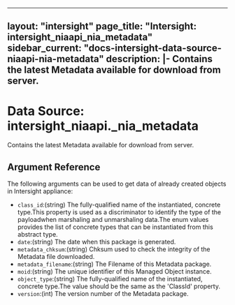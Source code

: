 
---
layout: "intersight"
page_title: "Intersight: intersight_niaapi_nia_metadata"
sidebar_current: "docs-intersight-data-source-niaapi-nia-metadata"
description: |-
Contains the latest Metadata available for download from server.
---

# Data Source: intersight_niaapi._nia_metadata
Contains the latest Metadata available for download from server.
## Argument Reference
The following arguments can be used to get data of already created objects in Intersight appliance:
* `class_id`:(string) The fully-qualified name of the instantiated, concrete type.This property is used as a discriminator to identify the type of the payloadwhen marshaling and unmarshaling data.The enum values provides the list of concrete types that can be instantiated from this abstract type. 
* `date`:(string) The date when this package is generated. 
* `metadata_chksum`:(string) Chksum used to check the integrity of the Metadata file downloaded. 
* `metadata_filename`:(string) The Filename of this Metadata package. 
* `moid`:(string) The unique identifier of this Managed Object instance. 
* `object_type`:(string) The fully-qualified name of the instantiated, concrete type.The value should be the same as the 'ClassId' property. 
* `version`:(int) The version number of the Metadata package. 
